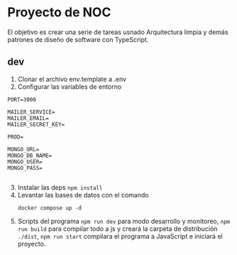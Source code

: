 # Proyecto de NOC
El objetivo es crear una serie de tareas usnado Arquitectura limpia y demás patrones de diseño de software con TypeScript.

## dev
1. Clonar el archivo env.template a .env
2. Configurar las variables de entorno 

```
PORT=3000

MAILER_SERVICE=
MAILER_EMAIL=
MAILER_SECRET_KEY=

PROD=

MONGO_URL=
MONGO_DB_NAME=
MONGO_USER=
MONGO_PASS=


```

3. Instalar las deps ```npm install```
4. Levantar las bases de datos con el comando
    ```
    docker compose up -d
    ```
5. Scripts del programa ```npm run dev``` para modo desarrollo y monitoreo, ```npm run build``` para compilar todo a js y creará la carpeta de distribución ```./dist```, ```npm run start``` compilara el programa a JavaScript e iniciará el proyecto.